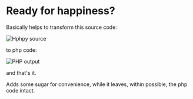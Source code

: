 Ready for happiness?
====================

Basically helps to transform this source code:

![Hphpy source](http://i.imgur.com/rKbsk8d.png)

to php code:

![PHP output](http://i.imgur.com/lZASezF.png)

and that's it.

Adds some sugar for convenience, while it leaves,
within possible, the php code intact.
